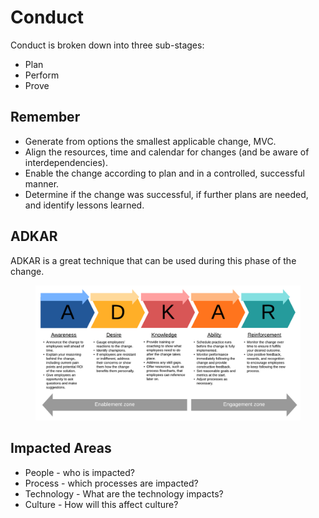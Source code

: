 # Conduct

Conduct is broken down into three sub-stages:

* Plan
* Perform
* Prove

## Remember

* Generate from options the smallest applicable change, MVC.
* Align the resources, time and calendar for changes (and be aware of interdependencies).
* Enable the change according to plan and in a controlled, successful manner.
* Determine if the change was successful, if further plans are needed, and identify lessons learned.

## ADKAR&#x20;

ADKAR is a great technique that can be used during this phase of the change.

<figure><img src="../../.gitbook/assets/image (34).png" alt=""><figcaption></figcaption></figure>

## Impacted Areas

* People - who is impacted?
* Process - which processes are impacted?
* Technology - What are the technology impacts?
* Culture - How will this affect culture?
